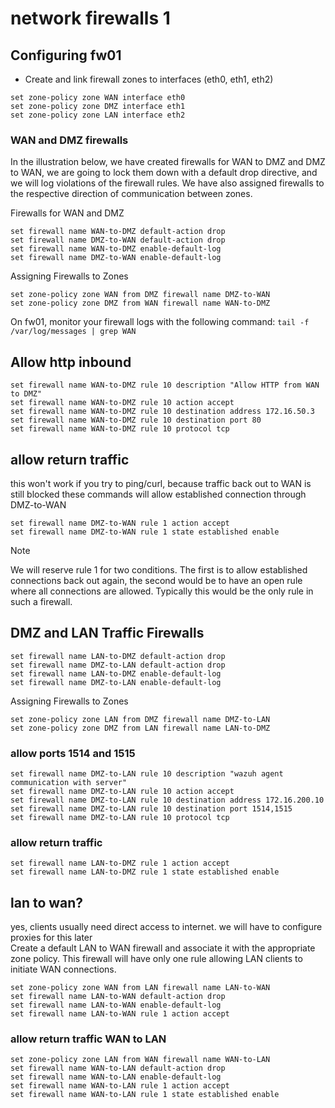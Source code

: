 # network firewalls 1

## Configuring fw01
- Create and link firewall zones to interfaces (eth0, eth1, eth2)
```
set zone-policy zone WAN interface eth0
set zone-policy zone DMZ interface eth1
set zone-policy zone LAN interface eth2
```

### WAN and DMZ firewalls
In the illustration below, we have created firewalls for WAN to DMZ and DMZ to WAN, 
we are going to lock them down with a default drop directive, and we will log violations of the firewall rules. 
We have also assigned firewalls to the respective direction of communication between zones.

Firewalls for WAN and DMZ
```
set firewall name WAN-to-DMZ default-action drop
set firewall name DMZ-to-WAN default-action drop
set firewall name WAN-to-DMZ enable-default-log 
set firewall name DMZ-to-WAN enable-default-log
```

Assigning Firewalls to Zones
```
set zone-policy zone WAN from DMZ firewall name DMZ-to-WAN 
set zone-policy zone DMZ from WAN firewall name WAN-to-DMZ 
```

On fw01, monitor your firewall logs with the following command:
`tail -f /var/log/messages | grep WAN`


## Allow http inbound
```
set firewall name WAN-to-DMZ rule 10 description "Allow HTTP from WAN to DMZ"
set firewall name WAN-to-DMZ rule 10 action accept
set firewall name WAN-to-DMZ rule 10 destination address 172.16.50.3
set firewall name WAN-to-DMZ rule 10 destination port 80
set firewall name WAN-to-DMZ rule 10 protocol tcp
```
## allow return traffic
this won't work if you try to ping/curl, because traffic back out to WAN is still blocked
these commands will allow established connection through DMZ-to-WAN
```
set firewall name DMZ-to-WAN rule 1 action accept
set firewall name DMZ-to-WAN rule 1 state established enable
```


>[!Note]
>We will reserve rule 1 for two conditions.  The first is to allow established connections back out again, the second would be to have an open rule where all connections are allowed.  Typically this would be the only rule in such a firewall.

## DMZ and LAN Traffic Firewalls

```
set firewall name LAN-to-DMZ default-action drop
set firewall name DMZ-to-LAN default-action drop
set firewall name LAN-to-DMZ enable-default-log 
set firewall name DMZ-to-LAN enable-default-log
```

Assigning Firewalls to Zones
```
set zone-policy zone LAN from DMZ firewall name DMZ-to-LAN 
set zone-policy zone DMZ from LAN firewall name LAN-to-DMZ 
```

### allow ports 1514 and 1515
```
set firewall name DMZ-to-LAN rule 10 description "wazuh agent communication with server"
set firewall name DMZ-to-LAN rule 10 action accept
set firewall name DMZ-to-LAN rule 10 destination address 172.16.200.10
set firewall name DMZ-to-LAN rule 10 destination port 1514,1515
set firewall name DMZ-to-LAN rule 10 protocol tcp
```

### allow return traffic
```
set firewall name LAN-to-DMZ rule 1 action accept
set firewall name LAN-to-DMZ rule 1 state established enable
```

## lan to wan?
yes, clients usually need direct access to internet. we will have to configure proxies for this later\
Create a default LAN to WAN firewall and associate it with the appropriate zone policy.  This firewall will have only one rule allowing LAN clients to initiate WAN connections.
```
set zone-policy zone WAN from LAN firewall name LAN-to-WAN
set firewall name LAN-to-WAN default-action drop
set firewall name LAN-to-WAN enable-default-log
set firewall name LAN-to-WAN rule 1 action accept
```
### allow return traffic WAN to LAN
```
set zone-policy zone LAN from WAN firewall name WAN-to-LAN
set firewall name WAN-to-LAN default-action drop
set firewall name WAN-to-LAN enable-default-log
set firewall name WAN-to-LAN rule 1 action accept
set firewall name WAN-to-LAN rule 1 state established enable
```




